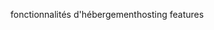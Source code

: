 <span data-ttu-id="6da1d-101">fonctionnalités d'hébergement</span><span class="sxs-lookup"><span data-stu-id="6da1d-101">hosting features</span></span>